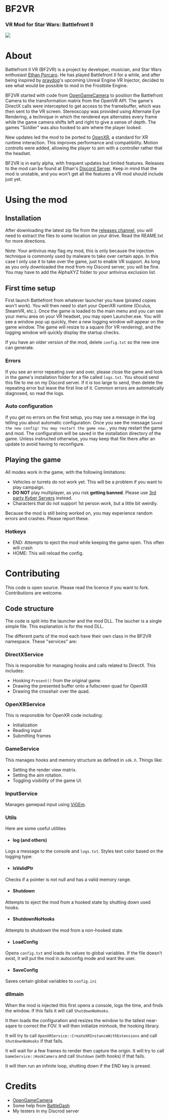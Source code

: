 ﻿# BF2VR
### VR Mod for Star Wars: Battlefront II

[![](https://img.shields.io/badge/Discord-Releases%20-blueviolet)](https://discord.gg/mrKYwzd3N4)

# About
Battlefront II VR (BF2VR) is a project by developer, musician, and Star Wars enthusiast [Ethan Porcaro](https://ethanporcaro.com/). He has played Battlefront II for a while, and after being inspired by [praydog](https://github.com/praydog)'s upcoming Unreal Engine VR Injector, decided to see what would be possible to mod in the Frostbite Engine.

BF2VR started with code from [OpenGameCamera](https://github.com/coltonon/OpenGameCamera) to position the Battlefront Camera to the transformation matrix from the OpenVR API. The game's DirectX calls were intercepted to get access to the framebuffer, which was then sent to the VR screen. Stereoscopy was provided using Alternate Eye Rendering, a technique in which the rendered eye alternates every frame while the game camera shifts left and right to give a sense of depth. The games "Soldier" was also hooked to aim where the player looked.

New updates led the mod to be ported to [OpenXR](https://www.khronos.org/openxr/), a standard for XR runtime interaction. This improves performance and compatibility. Motion controlls were added, allowing the player to aim with a controller rather that the headset.

BF2VR is in early alpha, with frequent updates but limited features. Releases to the mod can be found at Ethan's [Discord Server](https://discord.gg/mrKYwzd3N4). Keep in mind that the mod is unstable, and you won't get all the features a VR mod should include just yet.

# Using the mod
## Installation
After downloading the latest zip file from the [releases channel](https://discord.com/channels/1046270181313351770/1047182227454300210), you will need to extract the files to some location on your drive. Read the REAME.txt for more directions.

Note: Your antivirus may flag my mod, this is only because the injection technique is commonly used by malware to take over certain apps. In this case I only use it to take over the game, just to enable VR support. As long as you only downloaded the mod from my Discord server, you will be fine. You may have to add the AlphaXYZ folder to your antivirus exclusion list.

## First time setup

First launch Battlefront from whatever launcher you have (pirated copies won't work). You will then need to start your OpenXR runtime (Oculus, SteamVR, etc.). Once the game is loaded to the main menu and you can see your menu area on your VR headset, you may open Launcher.exe. You willl see a window pop up quickly, then a new logging window will appear on the game window. The game will resize to a square (for VR rendering), and the logging window will quickly display the startup checks. 

If you have an older version of the mod, delete `config.txt` so the new one can generate.

### Errors

If you see an error repeating over and over, please close the game and look in the game's installation folder for a file called `logs.txt`. You should send this file to me on my Discord server. If it is too large to send, then delete the repeating error but leave the first line of it. Common errors are automatically diagnosed, so read the logs.

### Auto configuration

If you get no errors on the first setup, you may see a message in the log telling you about automatic configuration. Once you see the message `Saved the new config! You may restart the game now.`, you may restart the game and mod. The configuration will be saved in the installation directory of the game. Unless instructed otherwise, you may keep that file there after an update to avoid having to reconfigure.

## Playing the game
All modes work in the game, with the following limitations:
* Vehicles or turrets do not work yet. This will be a problem if you want to play campaign.
*  **DO NOT** play multiplayer, as you risk **getting banned**. Please use [3rd party Kyber Servers](http://kyber.gg/) instead.
* Characters that do not support 1st person work, but a little bit weirdly.

Because the mod is still being worked on, you may experience random errors and crashes. Please report these.

### Hotkeys
* END: Attempts to eject the mod while keeping the game open. This often will crash
* HOME: This will reload the config.

# Contributing
This code is open source. Please read the licence if you want to fork. Contributions are welcome.
## Code structure
The code is split into the launcher and the mod DLL. The laucher is a single simple file. This explanation is for the mod DLL.

The different parts of the mod each have their own class in the BF2VR namespace. These "services" are:

### DirectXService
This is responsible for managing hooks and calls related to DirectX. This includes:
* Hooking `Present()` from the original game.
* Drawing the presented buffer onto a fullscreen quad for OpenXR
* Drawing the crosshair over the quad.

### OpenXRService
This is responsible for OpenXR code including:
* Initialization
* Reading input
* Submitting frames

### GameService
This manages hooks and memory structure as defined in `sdk.h`. Things like:
* Setting the render view matrix.
* Setting the aim rotation.
* Toggling visibility of the game UI.

### InputService
Manages gamepad input using [ViGEm](https://github.com/ViGEm/ViGEmBus).

### Utils
Here are some useful utilities
* #### log (and others)
Logs a message to the console and `logs.txt`. Styles text color based on the logging type.

* #### IsValidPtr
Checks if a pointer is not null and has a valid memory range.

* #### Shutdown
Attempts to eject the mod from a hooked state by shutting down used hooks.

* #### ShutdownNoHooks
Attempts to shutdown the mod from a non-hooked state.

* #### LoadConfig
Opens `config.txt` and loads its values to global variables. If the file doesn't exist, it will put the mod in autoconfig mode and want the user.

* #### SaveConfig
Saves certain global variables to `config.ini`

### dllmain
When the mod is injected this first opens a console, logs the time, and finds the window. If this fails it will call `ShutdownNoHooks`. 

It then loads the configuration and resizes the window to the tallest near-sqare to correct the FOV. It will then initialize minhook, the hooking library. 

It will try to call `OpenXRService::CreateXRInstanceWithExtensions` and call `ShutdownNoHooks` if that fails. 

It will wait for a few frames to render then capture the origin. It will try to call `GameService::HookCamera` and call `Shutdown` (with hooks) if that fails.

It will then run an infinite loop, shutting down if the END key is presed.

# Credits
* [OpenGameCamera](https://github.com/coltonon/OpenGameCamera/)
* Some help from [BattleDash](https://github.com/BattleDash)
* My testers in my Discrod server

